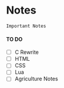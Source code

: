# Notes
`Important Notes`

#### TO DO 
- [ ] C Rewrite
- [ ] HTML 
- [ ] CSS
- [ ] Lua
- [ ] Agriculture Notes
